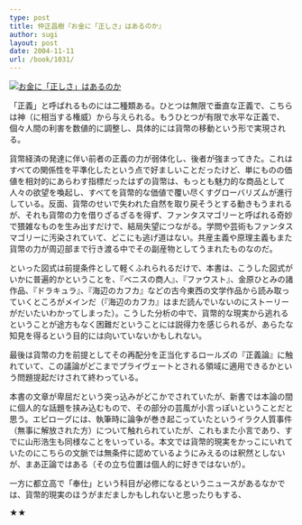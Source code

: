 ```yaml
---
type: post
title: 仲正昌樹『お金に「正しさ」はあるのか』
author: sugi
layout: post
date: 2004-11-11
url: /book/1031/
---
```

<a href="http://www.amazon.co.jp/exec/obidos/ASIN/4480062009/chezsugi-22/ref=nosim/" onclick="_gaq.push(['_trackEvent', 'outbound-article', 'http://www.amazon.co.jp/exec/obidos/ASIN/4480062009/chezsugi-22/ref=nosim/', '']);" name="amazletlink" target="_blank"><img src="http://i0.wp.com/ec2.images-amazon.com/images/I/41P64XC9H1L.SL160.jpg?w=660" alt="お金に「正しさ」はあるのか" class="alignleft" data-recalc-dims="1" /></a>

「正義」と呼ばれるものには二種類ある。ひとつは無限で垂直な正義で、こちらは神（に相当する権威）から与えられる。もうひとつが有限で水平な正義で、個々人間の利害を数値的に調整し、具体的には貨幣の移動という形で実現される。

貨幣経済の発達に伴い前者の正義の力が弱体化し、後者が強まってきた。これはすべての関係性を平準化したという点で好ましいことだったけど、単にものの価値を相対的にあらわす指標だったはずの貨幣は、もっとも魅力的な商品として人々の欲望を喚起し、すべてを貨幣的な価値で覆い尽くすグローバリズムが進行している。反面、貨幣のせいで失われた自然を取り戻そうとする動きもうまれるが、それも貨幣の力を借りざるざるを得ず、ファンタスマゴリーと呼ばれる奇妙で猥雑なものを生み出すだけで、結局失望につながる。学問や芸術もファンタスマゴリーに汚染されていて、どこにも逃げ道はない。共産主義や原理主義もまた貨幣の力が周辺部まで行き渡る中でその副産物としてうまれたものなのだ。

といった図式は前提条件として軽くふれられるだけで、本書は、こうした図式がいかに普遍的かということを、『ベニスの商人』、『ファウスト』、金原ひとみの諸作品、『ドラキュラ』、『海辺のカフカ』などの古今東西の文学作品から読み取っていくところがメインだ（『海辺のカフカ』はまだ読んでいないのにストーリーがだいたいわかってしまった）。こうした分析の中で、貨幣的な現実から逃れるということが途方もなく困難だということには説得力を感じられるが、あらたな知見を得るという目的には向いていないかもしれない。

最後は貨幣の力を前提としてその再配分を正当化するロールズの『正義論』に触れていて、この議論がどこまでプライヴェートとされる領域に適用できるかという問題提起だけされて終わっている。

本書の文章が卑屈だという突っ込みがどこかでされていたが、新書では本論の間に個人的な話題を挟み込むもので、その部分の芸風が小言っぽいということだと思う。エピローグには、執筆時に論争が巻き起こっていたというイラク人質事件（無事に解放された方）について触れられていたが、これもまた小言であり、すでに山形浩生も同様なことをいっている。本文では貨幣的現実をかっこにいれていたのにこちらの文脈では無条件に認めているようにみえるのは釈然としないが、まあ正論ではある（その立ち位置は個人的に好きではないが）。

一方に都立高で「奉仕」という科目が必修になるというニュースがあるなかでは、貨幣的現実のほうがまだましかもしれないと思ったりもする、

★★

